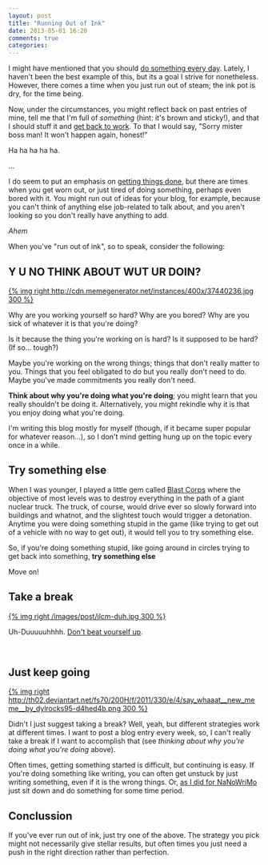 ```yaml
---
layout: post
title: "Running Out of Ink"
date: 2013-05-01 16:20
comments: true
categories: 
---
```

I might have mentioned that you should [do something every day](/blog/2013/04/13/do-something-everyday/). Lately, I haven't been the best example of this, but its a goal I strive for nonetheless. However, there comes a time when you just run out of steam; the ink pot is dry, for the time being.

Now, under the circumstances, you might reflect back on past entries of mine, tell me that I'm full of *something* (hint: it's brown and sticky!), and that I should stuff it and [get back to work](/blog/2012/06/04/the-importance-of-doing/). To that I would say, "Sorry mister boss man! It won't happen again, honest!"

Ha ha ha ha ha.

...

I do seem to put an emphasis on [getting things done](/blog/2012/06/04/the-importance-of-doing/), but there are times when you get worn out, or just tired of doing something, perhaps even bored with it. You might run out of ideas for your blog, for example, because you can't think of anything else job-related to talk about, and you aren't looking so you don't really have anything to add.

*Ahem*

When you've "run out of ink", so to speak, consider the following:

## Y U NO THINK ABOUT WUT UR DOIN?

[{% img right http://cdn.memegenerator.net/instances/400x/37440236.jpg 300 %}](http://memegenerator.net/instance/37440236)

Why are you working yourself so hard? Why are you bored? Why are you sick of whatever it is that you're doing?

Is it because the thing you're working on is hard? Is it supposed to be hard? (If so... tough?)

Maybe you're working on the wrong things; things that don't really matter to you. Things that you feel obligated to do but you really don't need to do. Maybe you've made commitments you really don't need.

**Think about why you're doing what you're doing**; you might learn that you really shouldn't be doing it. Alternatively, you might rekindle why it is that you enjoy doing what you're doing.

I'm writing this blog mostly for myself (though, if it became super popular for whatever reason...), so I don't mind getting hung up on the topic every once in a while. 

## Try something else

When I was younger, I played a little gem called [Blast Corps](http://en.wikipedia.org/wiki/Blast_Corps) where the objective of most levels was to destroy everything in the path of a giant nuclear truck. The truck, of course, would drive ever so slowly forward into buildings and whatnot, and the slightest touch would trigger a detonation. Anytime you were doing something stupid in the game (like trying to get out of a vehicle with no way to get out), it would tell you to try something else.

So, if you're doing something stupid, like going around in circles trying to get back into something, **try something else**

Move on!

## Take a break

[{% img right /images/post/jlcm-duh.jpg 300 %}](http://www.digitalpimponline.com/strips.php?title=movie&id=24)

Uh-Duuuuuhhhh. [Don't beat yourself up](/blog/2012/06/06/dont-beat-yourself-up/).

<br style='clear: both;'/>

## Just keep going

[{% img right http://th02.deviantart.net/fs70/200H/f/2011/330/e/4/say_whaaat__new_meme__by_dylrocks95-d4hed4b.png 300 %}](http://www.deviantart.com/art/SAY-WHAAAT-New-meme-271088363)

Didn't I just suggest taking a break? Well, yeah, but different strategies work at different times. I want to post a blog entry every week, so, I can't really take a break if I want to accomplish that (see *thinking about why you're doing what you're doing* above).

Often times, getting something started is difficult, but continuing is easy. If you're doing something like writing, you can often get unstuck by just writing something, even if it is the wrong things. Or, [as I did for NaNoWriMo](/blog/2012/12/02/how-to-write-in-fifty-thousand-words-or-more/) just sit down and do something for some time period.

## Conclussion

If you've ever run out of ink, just try one of the above. The strategy you pick might not necessarily give stellar results, but often times you just need a push in the right direction rather than perfection.
